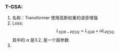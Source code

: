 ### T-GSA:
1. 名称：Transformer 使用高斯权重的语音增强
2. Loss: $$L_{SDR-PESQ} = L_{SDR} + \alpha L_{PESQ}$$  其中的 $\alpha$ 是3.2, 是一个超参数
3.  